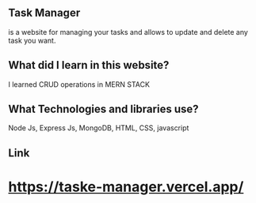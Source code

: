 ## Task Manager
is a website for managing your tasks and allows to update and delete any task you want.
## What did I learn in this website?
I learned CRUD operations in MERN STACK
## What Technologies and libraries use?
Node Js, Express Js, MongoDB, HTML, CSS, javascript
## Link
# https://taske-manager.vercel.app/
